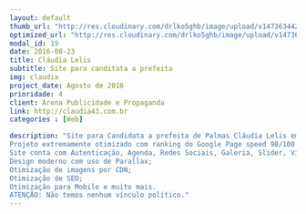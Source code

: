 ```yaml
---
layout: default
thumb_url: "http://res.cloudinary.com/drlko5ghb/image/upload/v1473634422/xue5yk6qf1itvhjtvrtp.png"
optimized_url: "http://res.cloudinary.com/drlko5ghb/image/upload/v1473634425/gtmx1ztfvz6tjtib4etg.png"
modal_id: 19
date: 2016-08-23
title: Cláudia Lelis
subtitle: Site para canditata a prefeita
img: claudia
project_date: Agosto de 2016
prioridade: 4
client: Arena Publicidade e Propaganda
link: http://claudia43.com.br
categories : [Web]

description: "Site para Candidata a prefeita de Palmas Cláudia Lelis em 2016. Criado em parceria com Tiago Almeida.
Projeto extremamente otimizado com ranking do Google Page speed 98/100 tanto Mobile quanto Desktop. 
Site conta com Autenticação, Agenda, Redes Sociais, Galeria, Slider, Vídeos, Notícias, Contatos, Cadastro;
Design moderno com uso de Parallax;
Otimização de imagens por CDN;
Otimização de SEO;
Otimização para Mobile e muito mais.
ATENÇÃO: Não temos nenhum vínculo político."
---
```

